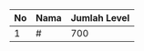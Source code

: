 | No | Nama            | Jumlah Level |
|----|-----------------|--------------|
| 1  | #    |    700        |
